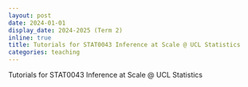 ```yaml
---
layout: post
date: 2024-01-01
display_date: 2024-2025 (Term 2) 
inline: true
title: Tutorials for STAT0043 Inference at Scale @ UCL Statistics
categories: teaching
---
```


Tutorials for STAT0043 Inference at Scale @ UCL Statistics

